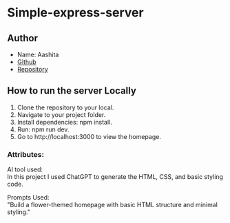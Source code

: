 # Simple-express-server

## Author

- Name: Aashita
- [Github](https://github.com/Aashu260)
- [Repository](https://github.com/Aashu260/simple-express-server)

## How to run the server Locally

1. Clone the repository to your local.
2. Navigate to your project folder.
3. Install dependencies: npm install.
4. Run: npm run dev.
5. Go to http://localhost:3000 to view the homepage.

### Attributes:

AI tool used:  
In this project I used ChatGPT to generate the HTML, CSS, and basic styling code.

Prompts Used:  
"Build a flower-themed homepage with basic HTML structure and minimal styling."
